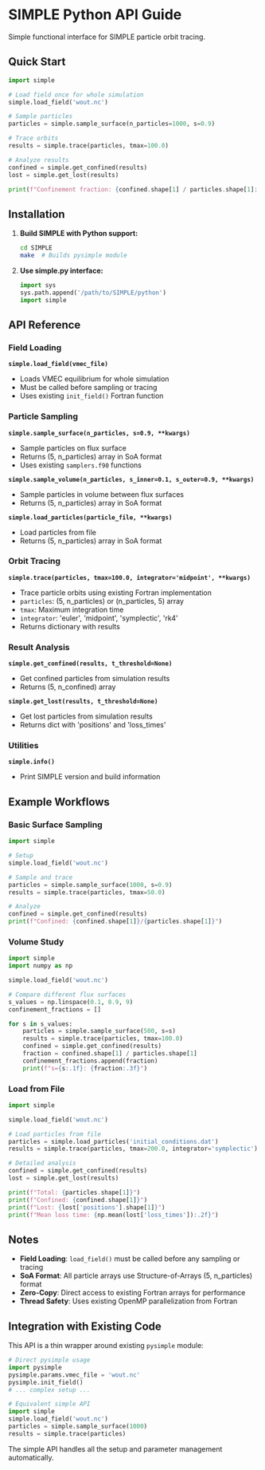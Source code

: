 # SIMPLE Python API Guide

Simple functional interface for SIMPLE particle orbit tracing.

## Quick Start

```python
import simple

# Load field once for whole simulation
simple.load_field('wout.nc')

# Sample particles
particles = simple.sample_surface(n_particles=1000, s=0.9)

# Trace orbits
results = simple.trace(particles, tmax=100.0)

# Analyze results
confined = simple.get_confined(results)
lost = simple.get_lost(results)

print(f"Confinement fraction: {confined.shape[1] / particles.shape[1]:.3f}")
```

## Installation

1. **Build SIMPLE with Python support:**
   ```bash
   cd SIMPLE
   make  # Builds pysimple module
   ```

2. **Use simple.py interface:**
   ```python
   import sys
   sys.path.append('/path/to/SIMPLE/python')
   import simple
   ```

## API Reference

### Field Loading

**`simple.load_field(vmec_file)`**
- Loads VMEC equilibrium for whole simulation
- Must be called before sampling or tracing
- Uses existing `init_field()` Fortran function

### Particle Sampling

**`simple.sample_surface(n_particles, s=0.9, **kwargs)`**
- Sample particles on flux surface
- Returns (5, n_particles) array in SoA format
- Uses existing `samplers.f90` functions

**`simple.sample_volume(n_particles, s_inner=0.1, s_outer=0.9, **kwargs)`**
- Sample particles in volume between flux surfaces
- Returns (5, n_particles) array in SoA format

**`simple.load_particles(particle_file, **kwargs)`**
- Load particles from file
- Returns (5, n_particles) array in SoA format

### Orbit Tracing

**`simple.trace(particles, tmax=100.0, integrator='midpoint', **kwargs)`**
- Trace particle orbits using existing Fortran implementation
- `particles`: (5, n_particles) or (n_particles, 5) array
- `tmax`: Maximum integration time
- `integrator`: 'euler', 'midpoint', 'symplectic', 'rk4'
- Returns dictionary with results

### Result Analysis

**`simple.get_confined(results, t_threshold=None)`**
- Get confined particles from simulation results
- Returns (5, n_confined) array

**`simple.get_lost(results, t_threshold=None)`**
- Get lost particles from simulation results
- Returns dict with 'positions' and 'loss_times'

### Utilities

**`simple.info()`**
- Print SIMPLE version and build information

## Example Workflows

### Basic Surface Sampling
```python
import simple

# Setup
simple.load_field('wout.nc')

# Sample and trace
particles = simple.sample_surface(1000, s=0.9)
results = simple.trace(particles, tmax=50.0)

# Analyze
confined = simple.get_confined(results)
print(f"Confined: {confined.shape[1]}/{particles.shape[1]}")
```

### Volume Study
```python
import simple
import numpy as np

simple.load_field('wout.nc')

# Compare different flux surfaces
s_values = np.linspace(0.1, 0.9, 9)
confinement_fractions = []

for s in s_values:
    particles = simple.sample_surface(500, s=s)
    results = simple.trace(particles, tmax=100.0)
    confined = simple.get_confined(results)
    fraction = confined.shape[1] / particles.shape[1]
    confinement_fractions.append(fraction)
    print(f"s={s:.1f}: {fraction:.3f}")
```

### Load from File
```python
import simple

simple.load_field('wout.nc')

# Load particles from file
particles = simple.load_particles('initial_conditions.dat')
results = simple.trace(particles, tmax=200.0, integrator='symplectic')

# Detailed analysis
confined = simple.get_confined(results)
lost = simple.get_lost(results)

print(f"Total: {particles.shape[1]}")
print(f"Confined: {confined.shape[1]}")
print(f"Lost: {lost['positions'].shape[1]}")
print(f"Mean loss time: {np.mean(lost['loss_times']):.2f}")
```

## Notes

- **Field Loading**: `load_field()` must be called before any sampling or tracing
- **SoA Format**: All particle arrays use Structure-of-Arrays (5, n_particles) format
- **Zero-Copy**: Direct access to existing Fortran arrays for performance
- **Thread Safety**: Uses existing OpenMP parallelization from Fortran

## Integration with Existing Code

This API is a thin wrapper around existing `pysimple` module:

```python
# Direct pysimple usage
import pysimple
pysimple.params.vmec_file = 'wout.nc'
pysimple.init_field()
# ... complex setup ...

# Equivalent simple API
import simple
simple.load_field('wout.nc')
particles = simple.sample_surface(1000)
results = simple.trace(particles)
```

The simple API handles all the setup and parameter management automatically.